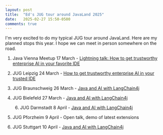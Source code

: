 ```yaml
---
layout: post
title:  "Ed's JUG tour around JavaLand 2025"
date:   2025-02-27 15:50-0500
comments: true
---
```


I'm very excited to do my typical JUG tour around JavaLand. Here are my planned stops this year. I hope we can meet in person somewhere on the road.

1.	Java Vienna Meetup 17 March - [Lightning talk: How to get trustworthy enterprise AI in your favorite IDE](https://www.meetup.com/java-vienna/events/305897191/?eventOrigin=group_upcoming_events)

2.	JUG Leipzig 24 March - [How to get trustworthy enterprise AI in your trusted IDE](https://www.jugsaxony.org/timeline/2025/3/24/EnterpriseAI-in-IDE)

3.	JUG Braunschweig 26 March - [Java and AI with LangChain4j](https://www.jug-ostfalen.de/event/2025/03/26/langchain4j.html)

4.	JUG Bielefeld 27 March - [Java and AI with LangChain4j](https://www.meetup.com/java-user-group-bielefeld/events/306454726/)

    6.	JUG Darmstadt 8 April - [Java and AI with LangChain4j](https://www.jug-da.de/2025/04/LangChain4j/)

7.	JUG Pforzheim 9 April - Open talk, demo of latest extensions

8.	JUG Stuttgart 10 April - [Java and AI with LangChain4j](https://www.meetup.com/jugstuttgart/events/306177115/)
